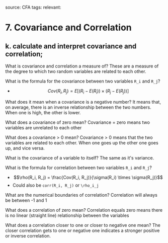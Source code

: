 source: CFA
tags: 
relevant: 

# 7. Covariance and Correlation

## k. calculate and interpret covariance and correlation;

What is covariance and correlation a measure of?
These are a measure of the degree to which two random variables are related to each other.

What is the formula for the covariance between two variables `R_i` and `R_j`?
- $$Cov(R_i, R_j) = E[(R_i - E(R_i)) \times (R_j - E(R_j))]$$

What does it mean when a covariance is a negative number?
It means that, on average, there is an inverse relationship between the two numbers. When one is high, the other is lower.

What does a covariance of zero mean?
Covariance = zero means two variables are unrelated to each other

What does a covariance > 0 mean? 
Covariance > 0 means that the two variables are related to each other. When one goes up the other one goes up, and vice versa.

What is the covariance of a variable to itself?
The same as it's variance.

What is the formula for correlation between two variables `R_i` and `R_j`?
- $$\rho(R_i, R_j) = \frac{Cov(R_i, R_j)}{\sigma(R_i) \times \sigma(R_j)}$$
- Could also be `corr(R_i, R_j)` or `\rho_i_j`

What are the numerical boundaries of correlation?
Correlation will always be between -1 and 1

What does a correlation of zero mean?
Correlation equals zero means there is no linear (straight line) relationship between the variables

What does a correlation closer to one or closer to negative one mean?
The closer correlation gets to one or negative one indicates a stronger positive or inverse correlation.

